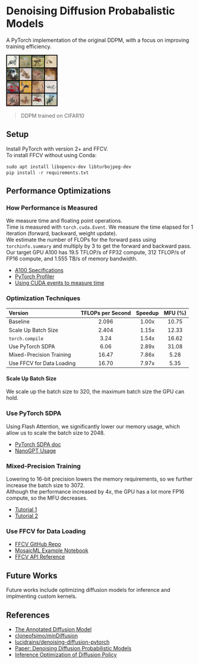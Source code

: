 # Denoising Diffusion Probabalistic Models

A PyTorch implementation of the original DDPM, with a focus on improving training efficiency.

![](ddpm_samples/ddpm_sample_epoch499.png)
> DDPM trained on CIFAR10

## Setup

Install PyTorch with version 2+ and FFCV.  
To install FFCV without using Conda:

```
sudo apt install libopencv-dev libturbojpeg-dev
pip install -r requirements.txt
```


## Performance Optimizations

### How Performance is Measured

We measure time and floating point operations.  
Time is measured with `torch.cuda.Event`. We measure the time elapsed for 1 iteration (forward, backward, weight update).  
We estimate the number of FLOPs for the forward pass using `torchinfo.summary` and multiply by 3 to get the forward and backward pass.  
Our target GPU A100 has 19.5 TFLOP/s of FP32 compute, 312 TFLOP/s of FP16 compute, and 1.555 TB/s of memory bandwidth.

- [A100 Specifications](https://www.nvidia.com/content/dam/en-zz/Solutions/Data-Center/a100/pdf/nvidia-a100-datasheet-us-nvidia-1758950-r4-web.pdf)
- [PyTorch Profiler](https://pytorch.org/tutorials/recipes/recipes/profiler_recipe.html)
- [Using CUDA events to measure time](https://discuss.pytorch.org/t/how-to-measure-time-in-pytorch/26964/2)


### Optimization Techniques

| Version | TFLOPs per Second | Speedup | MFU (%)
| :- | :-: | :-: | :-: |
| Baseline | 2.096 | 1.00x | 10.75 |
| Scale Up Batch Size | 2.404 | 1.15x | 12.33 |
| `torch.compile` | 3.24 | 1.54x | 16.62 |
| Use PyTorch SDPA | 6.06 | 2.89x | 31.08 |
| Mixed-Precision Training | 16.47 | 7.86x | 5.28 |
| Use FFCV for Data Loading | 16.70 | 7.97x | 5.35 |

#### Scale Up Batch Size

We scale up the batch size to 320, the maximum batch size the GPU can hold.

### Use PyTorch SDPA

Using Flash Attention, we significantly lower our memory usage, which allow us to scale the batch size to 2048.

- [PyTorch SDPA doc](https://pytorch.org/docs/stable/generated/torch.nn.functional.scaled_dot_product_attention.html)
- [NanoGPT Usage](https://github.com/karpathy/nanoGPT/blob/master/model.py)

### Mixed-Precision Training

Lowering to 16-bit precision lowers the memory requirements, so we further increase the batch size to 3072.  
Although the performance increased by 4x, the GPU has a lot more FP16 compute, so the MFU decreases.

- [Tutorial 1](https://pytorch.org/blog/what-every-user-should-know-about-mixed-precision-training-in-pytorch/)
- [Tutorial 2](https://pytorch.org/blog/accelerating-training-on-nvidia-gpus-with-pytorch-automatic-mixed-precision/)

### Use FFCV for Data Loading

- [FFCV GitHub Repo](https://github.com/libffcv/ffcv)
- [MosaicML Example Notebook](https://colab.research.google.com/github/mosaicml/composer/blob/75dabff3f5715f02bfc32cc23c557ba4042c462d/examples/ffcv_dataloaders.ipynb)
- [FFCV API Reference](https://docs.ffcv.io/api_reference.html)


## Future Works

Future works include optimizing diffusion models for inference and implmenting custom kernels.


## References

- [The Annotated Diffusion Model](https://huggingface.co/blog/annotated-diffusion)
- [cloneofsimo/minDiffusion](https://github.com/cloneofsimo/minDiffusion/tree/master)
- [lucidrains/denoising-diffusion-pytorch](https://github.com/lucidrains/denoising-diffusion-pytorch/tree/main)
- [Paper: Denoising Diffusion Probabilistic Models](https://arxiv.org/abs/2006.11239)
- [Inference Optimization of Diffusion Policy](https://www.vrushankdes.ai/diffusion-inference-optimization)